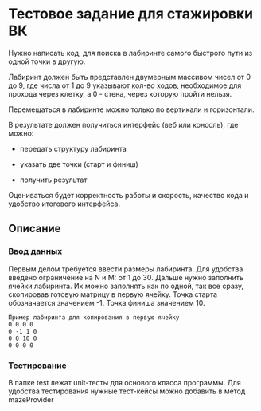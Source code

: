 # Тестовое задание для стажировки ВК

Нужно написать код, для поиска в лабиринте самого быстрого пути из
одной точки в другую.

Лабиринт должен быть представлен двумерным массивом чисел от 0 до
9, где числа от 1 до 9 указывают кол-во ходов, необходимое для прохода
через клетку, а 0 - стена, через которую пройти нельзя.

Перемещаться в лабиринте можно только по вертикали и горизонтали.

В результате должен получиться интерфейс (веб или консоль), где можно:
- передать структуру лабиринта

- указать две точки (старт и финиш)

- получить результат

Оцениваться будет корректность работы и скорость, качество кода и
удобство итогового интерфейса.

## Описание

### Ввод данных

Первым делом требуется ввести размеры лабиринта. Для удобства введено ограничение на N и M: от 1 до 30.
Дальше нужно заполнить ячейки лабиринта. Их можно заполнять как по одной, так все сразу, скопировав готовую матрицу в первую ячейку.
Точка старта обозначается значением -1. Точка финиша значением 10.
```
Пример лабиринта для копирования в первую ячейку
0 0 0 0
0 -1 1 0
0 0 10 0
0 0 0 0
```

### Тестирование

В папке test лежат unit-тесты для основого класса программы. Для удобства тестирования нужные тест-кейсы можно добавить в метод mazeProvider

